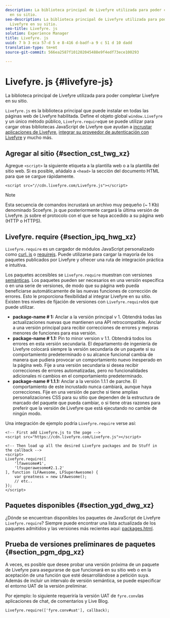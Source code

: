 ```yaml
---
description: La biblioteca principal de Livefyre utilizada para poder completar Livefyre
  en su sitio.
seo-description: La biblioteca principal de Livefyre utilizada para poder completar
  Livefyre en su sitio.
seo-title: Livefyre. js
solution: Experience Manager
title: Livefyre. js
uuid: 7 b 3 eca 57-d 5 e 8-416 d-badf-a 9 c 51 d 10 dadd
translation-type: tm+mt
source-git-commit: 566ea2587f101202045488e9f4edf73ece100293

---
```



# Livefyre. js {#livefyre-js}

La biblioteca principal de Livefyre utilizada para poder completar Livefyre en su sitio.

`Livefyre.js` es la biblioteca principal que puede instalar en todas las páginas web de Livefyre habilitada. Define el objeto global `window.Livefyre` y un único método público, `Livefyre.require`que se puede utilizar para cargar otras bibliotecas JavaScript de Livefyre que ayudan a [incrustar aplicaciones de Livefyre](/help/implementation/c-getting-started/c-implementation-process/c-using-livefyre.js-to-create-customize-and-use-apps-on-your-site.md), [integrar su proveedor de autenticación con Livefyre](/help/implementation/t-about-identity-integration/t-about-identity-integration.md) y mucho más.

## Agregar al sitio {#section_cst_twg_xz}

Agregue `<script>` la siguiente etiqueta a la plantilla web o a la plantilla del sitio web. Si es posible, añádalo a `<head>` la sección del documento HTML para que se cargue rápidamente.

```
<script src="//cdn.livefyre.com/Livefyre.js"></script>
```

>[!NOTE]
>
>Esta secuencia de comandos incrustará un archivo muy pequeño (~ 1 Kb) denominado Scoefyre. js que posteriormente cargará la última versión de Livefyre. js sobre el protocolo con el que se haya accedido a su página web (HTTP o HTTPS).

## Livefyre. require {#section_ipq_hwg_xz}

`Livefyre.require` es un cargador de módulos JavaScript personalizado como [curl. js](https://github.com/cujojs/curl) o [requirejs](https://requirejs.org/). Puede utilizarse para cargar la mayoría de los paquetes publicados por Livefyre y ofrecer una ruta de integración práctica e intuitiva.

Los paquetes accesibles se `Livefyre.require` muestran con versiones [semánticas](https://semver.org/). Los paquetes pueden ser necesarios en una versión específica o en una serie de versiones, de modo que su página web pueda beneficiarse automáticamente de las nuevas funciones de corrección de errores. Esto le proporciona flexibilidad al integrar Livefyre en su sitio. Existen tres niveles de fijación de versiones con `Livefyre.require`los que puede utilizar.

* **package-name # 1:** Anclar a la versión principal v 1. Obtendrá todas las actualizaciones nuevas que mantienen una API retrocompatible. Anclar a una versión principal para recibir correcciones de errores y mejoras menores de funciones para esa versión.
* **package-name # 1.1:** Pin to minor version v 1.1. Obtendrá todos los errores en esta versión secundaria. El departamento de ingeniería de Livefyre colocará siempre la versión secundaria de un paquete si su comportamiento predeterminado o su alcance funcional cambia de manera que pudiera provocar un comportamiento nuevo inesperado en la página web. Fije a una versión secundaria si desea recibir correcciones de errores automatizadas, pero no funcionalidades adicionales ni cambios en el comportamiento predeterminado.
* **package-name # 1.1.1:** Anclar a la versión 1.1.1 de parche. El comportamiento de este incrustado nunca cambiará, aunque haya correcciones. Fije en una versión de parche si tiene amplias personalizaciones CSS para su sitio que dependen de la estructura de marcado del paquete que pueda cambiar, o si tiene otras razones para preferir que la versión de Livefyre que está ejecutando no cambie de ningún modo.

Una integración de ejemplo podría `Livefyre.require` verse así:

```
<!-- First add Livefyre.js to the page --> 
<script src="https://cdn.livefyre.com/Livefyre.js"></script> 
  
<!-- Then load up all the desired Livefyre packages and Do Stuff in the callback --> 
<script> 
Livefyre.require([ 
    'lfawesome#1', 
    'lfsuperawesome#2.1.2' 
], function (LFAwesome, LFSuperAwesome) { 
    var greatness = new LFAwesome(); 
    // etc.. 
}); 
</script>
```

## Paquetes disponibles {#section_ygd_dwg_xz}

¿Dónde se encuentran disponibles los paquetes de JavaScript de Livefyre `Livefyre.require`? Siempre puede encontrar una lista actualizada de los paquetes admitidos y las versiones más recientes aquí: [packages.html](https://cdn.livefyre.com/packages.html).

## Prueba de versiones preliminares de paquetes {#section_pgm_dpg_xz}

A veces, es posible que desee probar una versión próxima de un paquete de Livefyre para asegurarse de que funcionará en su sitio web o en la aceptación de una función que esté desarrollándose a petición suya. Además de incluir un intervalo de versión semántica, se puede especificar el entorno UAT de la versión preliminar.

Por ejemplo: lo siguiente requeriría la versión UAT de `fyre.conv`las aplicaciones de chat, de comentarios y Live Blog.

```
Livefyre.require(['fyre.conv#uat'], callback); 
```
